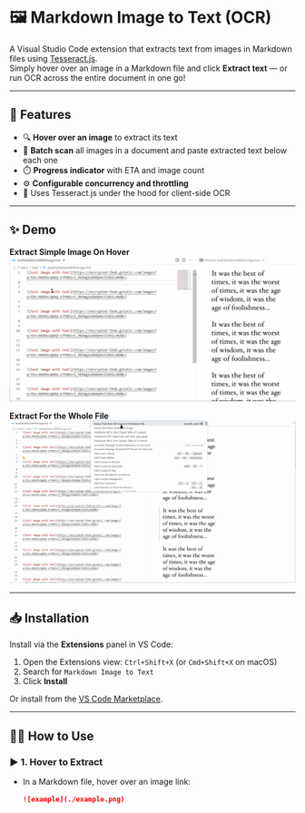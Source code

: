 # 🖼️ Markdown Image to Text (OCR)

A Visual Studio Code extension that extracts text from images in Markdown files using [Tesseract.js](https://github.com/naptha/tesseract.js).  
Simply hover over an image in a Markdown file and click **Extract text** — or run OCR across the entire document in one go!

---

## 🚀 Features

- 🔍 **Hover over an image** to extract its text
- 📑 **Batch scan** all images in a document and paste extracted text below each one
- ⏱️ **Progress indicator** with ETA and image count
- ⚙️ **Configurable concurrency and throttling**
- 🧠 Uses Tesseract.js under the hood for client-side OCR

---

## ✨ Demo

**Extract Simple Image On Hover**
![Extract Simple Image On Hover](./extractTextFromSingleImage.gif)

**Extract For the Whole File**
![Extract For the Whole File](./extractTextFromTheWholeFile.gif)

---

## 📥 Installation

Install via the **Extensions** panel in VS Code:

1. Open the Extensions view: `Ctrl+Shift+X` (or `Cmd+Shift+X` on macOS)
2. Search for `Markdown Image to Text`
3. Click **Install**

Or install from the [VS Code Marketplace](https://marketplace.visualstudio.com/VSCode).

---

## 🧑‍🏫 How to Use

### ▶️ 1. Hover to Extract

- In a Markdown file, hover over an image link:
  ```markdown
  ![example](./example.png)
